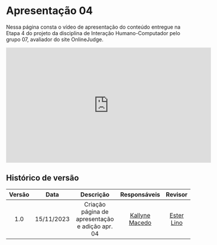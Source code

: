 # **Apresentação 04**

Nessa página consta o vídeo de apresentação do conteúdo entregue na Etapa 4 do projeto da disciplina de Interação Humano-Computador pelo grupo 07, avaliador do site OnlineJudge.

<iframe width="560" height="315" src="https://www.youtube.com/embed/YnMlh0bmvd0?si=72AJQdjAjjYD44V1" title="YouTube video player" frameborder="0" allow="accelerometer; autoplay; clipboard-write; encrypted-media; gyroscope; picture-in-picture; web-share" allowfullscreen></iframe>

## Histórico de versão

| Versão |    Data    |                      Descrição                      |                Responsáveis                |                 Revisor                 |
| :-----: | :--------: | :----------------------------------------------------: | :------------------------------------------: | :--------------------------------------: |
|   1.0   | 15/11/2023 | Criação página de apresentação e adição apr. 04 | [Kallyne Macedo](https://github.com/kalipassos) | [Ester Lino](https://github.com/esteerlino) |
